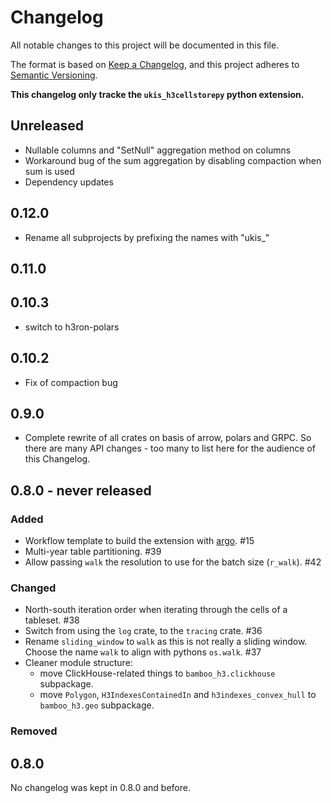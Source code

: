 # Changelog
All notable changes to this project will be documented in this file.

The format is based on [Keep a Changelog](https://keepachangelog.com/en/1.0.0/),
and this project adheres to [Semantic Versioning](https://semver.org/spec/v2.0.0.html).


**This changelog only tracke the `ukis_h3cellstorepy` python extension.**


## Unreleased

* Nullable columns and "SetNull" aggregation method on columns
* Workaround bug of the sum aggregation by disabling compaction when sum is used
* Dependency updates

## 0.12.0

* Rename all subprojects by prefixing the names with "ukis_"

## 0.11.0

## 0.10.3

- switch to h3ron-polars

## 0.10.2

- Fix of compaction bug

## 0.9.0

- Complete rewrite of all crates on basis of arrow, polars and GRPC. So there are many API changes - too 
  many to list here for the audience of this Changelog.

## 0.8.0 - never released

### Added

- Workflow template to build the extension with [argo](https://github.com/argoproj/argo-workflows/). #15
- Multi-year table partitioning. #39
- Allow passing `walk` the resolution to use for the batch size (`r_walk`). #42

### Changed

- North-south iteration order when iterating through the cells of a tableset. #38
- Switch from using the `log` crate, to the `tracing` crate. #36
- Rename `sliding_window` to `walk` as this is not really a sliding window. Choose
  the name `walk` to align with pythons `os.walk`. #37
- Cleaner module structure:  
  - move ClickHouse-related things to `bamboo_h3.clickhouse` subpackage.
  - move `Polygon`, `H3IndexesContainedIn` and `h3indexes_convex_hull` to `bamboo_h3.geo` subpackage.

### Removed

## 0.8.0

No changelog was kept in 0.8.0 and before.
